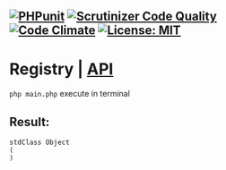 [![PHPunit](https://github.com/Jagepard/PhpDesignPatterns-Registry/actions/workflows/php.yml/badge.svg)](https://github.com/Jagepard/PhpDesignPatterns-Registry/actions/workflows/php.yml)
[![Scrutinizer Code Quality](https://scrutinizer-ci.com/g/Jagepard/PhpDesignPatterns-Registry/badges/quality-score.png?b=master)](https://scrutinizer-ci.com/g/Jagepard/PhpDesignPatterns-Registry/?branch=master)
[![Code Climate](https://codeclimate.com/github/Jagepard/PhpDesignPatterns-Registry/badges/gpa.svg)](https://codeclimate.com/github/Jagepard/PhpDesignPatterns-Registry)
[![License: MIT](https://img.shields.io/badge/license-MIT-498e7f.svg)](https://mit-license.org/)
-----

# Registry | [API](https://github.com/Jagepard/PhpDesignPatterns-Proxy/blob/master/api.md "Documentation API")

```php main.php``` execute in terminal

## Result:
```
stdClass Object
(
)
```
